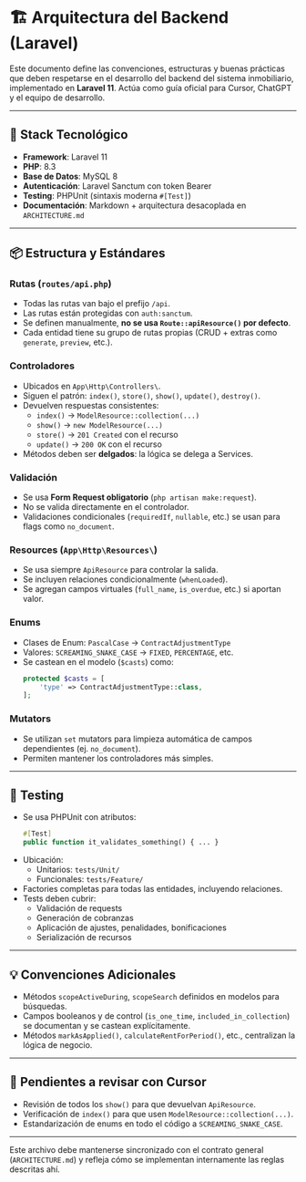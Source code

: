 # 🏗️ Arquitectura del Backend (Laravel)

Este documento define las convenciones, estructuras y buenas prácticas que deben respetarse en el desarrollo del backend del sistema inmobiliario, implementado en **Laravel 11**. Actúa como guía oficial para Cursor, ChatGPT y el equipo de desarrollo.

---

## 🧱 Stack Tecnológico

- **Framework**: Laravel 11
- **PHP**: 8.3
- **Base de Datos**: MySQL 8
- **Autenticación**: Laravel Sanctum con token Bearer
- **Testing**: PHPUnit (sintaxis moderna `#[Test]`)
- **Documentación**: Markdown + arquitectura desacoplada en `ARCHITECTURE.md`

---

## 📦 Estructura y Estándares

### Rutas (`routes/api.php`)

- Todas las rutas van bajo el prefijo `/api`.
- Las rutas están protegidas con `auth:sanctum`.
- Se definen manualmente, **no se usa `Route::apiResource()` por defecto**.
- Cada entidad tiene su grupo de rutas propias (CRUD + extras como `generate`, `preview`, etc.).

### Controladores

- Ubicados en `App\Http\Controllers\`.
- Siguen el patrón: `index()`, `store()`, `show()`, `update()`, `destroy()`.
- Devuelven respuestas consistentes:
  - `index()` → `ModelResource::collection(...)`
  - `show()` → `new ModelResource(...)`
  - `store()` → `201 Created` con el recurso
  - `update()` → `200 OK` con el recurso
- Métodos deben ser **delgados**: la lógica se delega a Services.

### Validación

- Se usa **Form Request obligatorio** (`php artisan make:request`).
- No se valida directamente en el controlador.
- Validaciones condicionales (`requiredIf`, `nullable`, etc.) se usan para flags como `no_document`.

### Resources (`App\Http\Resources\`)

- Se usa siempre `ApiResource` para controlar la salida.
- Se incluyen relaciones condicionalmente (`whenLoaded`).
- Se agregan campos virtuales (`full_name`, `is_overdue`, etc.) si aportan valor.

### Enums

- Clases de Enum: `PascalCase` → `ContractAdjustmentType`
- Valores: `SCREAMING_SNAKE_CASE` → `FIXED`, `PERCENTAGE`, etc.
- Se castean en el modelo (`$casts`) como:
  ```php
  protected $casts = [
      'type' => ContractAdjustmentType::class,
  ];
  ```

### Mutators

- Se utilizan `set` mutators para limpieza automática de campos dependientes (ej. `no_document`).
- Permiten mantener los controladores más simples.

---

## 🧪 Testing

- Se usa PHPUnit con atributos:
  ```php
  #[Test]
  public function it_validates_something() { ... }
  ```
- Ubicación:
  - Unitarios: `tests/Unit/`
  - Funcionales: `tests/Feature/`
- Factories completas para todas las entidades, incluyendo relaciones.
- Tests deben cubrir:
  - Validación de requests
  - Generación de cobranzas
  - Aplicación de ajustes, penalidades, bonificaciones
  - Serialización de recursos

---

## 💡 Convenciones Adicionales

- Métodos `scopeActiveDuring`, `scopeSearch` definidos en modelos para búsquedas.
- Campos booleanos y de control (`is_one_time`, `included_in_collection`) se documentan y se castean explícitamente.
- Métodos `markAsApplied()`, `calculateRentForPeriod()`, etc., centralizan la lógica de negocio.

---

## 📎 Pendientes a revisar con Cursor

- Revisión de todos los `show()` para que devuelvan `ApiResource`.
- Verificación de `index()` para que usen `ModelResource::collection(...)`.
- Estandarización de enums en todo el código a `SCREAMING_SNAKE_CASE`.

---

Este archivo debe mantenerse sincronizado con el contrato general (`ARCHITECTURE.md`) y refleja cómo se implementan internamente las reglas descritas ahí.
